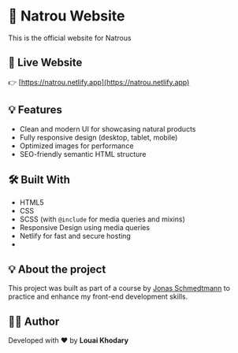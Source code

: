 # 🌿 Natrou Website

This is the official website for  Natrous

## 🔗 Live Website

👉 [https://natrou.netlify.app](https://natrou.netlify.app)

## 💡 Features

- Clean and modern UI for showcasing natural products
- Fully responsive design (desktop, tablet, mobile)
- Optimized images for performance
- SEO-friendly semantic HTML structure

## 🛠️ Built With

- HTML5
- CSS
- SCSS (with `@include` for media queries and mixins)
- Responsive Design using media queries
- Netlify for fast and secure hosting
- 
## 💡 About the project

This project was built as part of a course by [Jonas Schmedtmann](https://jonasschmedtmann.com/) to practice and enhance my front-end development skills.

## 🧑‍💻 Author

Developed with ❤️ by **Louai Khodary**
